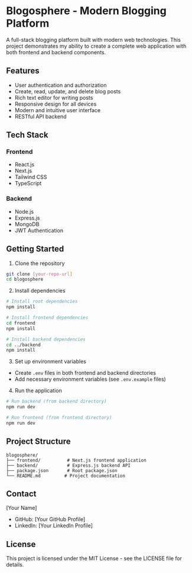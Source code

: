 # Blogosphere - Modern Blogging Platform

A full-stack blogging platform built with modern web technologies. This project demonstrates my ability to create a complete web application with both frontend and backend components.

## Features

- User authentication and authorization
- Create, read, update, and delete blog posts
- Rich text editor for writing posts
- Responsive design for all devices
- Modern and intuitive user interface
- RESTful API backend

## Tech Stack

### Frontend
- React.js
- Next.js
- Tailwind CSS
- TypeScript

### Backend
- Node.js
- Express.js
- MongoDB
- JWT Authentication

## Getting Started

1. Clone the repository
```bash
git clone [your-repo-url]
cd blogosphere
```

2. Install dependencies
```bash
# Install root dependencies
npm install

# Install frontend dependencies
cd frontend
npm install

# Install backend dependencies
cd ../backend
npm install
```

3. Set up environment variables
- Create `.env` files in both frontend and backend directories
- Add necessary environment variables (see `.env.example` files)

4. Run the application
```bash
# Run backend (from backend directory)
npm run dev

# Run frontend (from frontend directory)
npm run dev
```

## Project Structure

```
blogosphere/
├── frontend/          # Next.js frontend application
├── backend/           # Express.js backend API
├── package.json       # Root package.json
└── README.md         # Project documentation
```

## Contact

[Your Name]
- GitHub: [Your GitHub Profile]
- LinkedIn: [Your LinkedIn Profile]

## License

This project is licensed under the MIT License - see the LICENSE file for details. 
